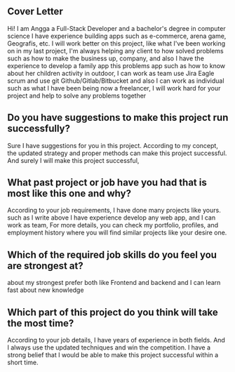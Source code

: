 <h2>Cover Letter</h2>
<p>Hi! I am Angga a Full-Stack Developer and a bachelor's degree in computer science I have experience building apps such as e-commerce, arena game, Geografis, etc. 
I will work better on this project, like what I've been working on in my last project, I'm always helping any client to how solved problems such as how to make the business up, company, and also I have the experience to develop a family app this problems app such as how to know about her children activity in outdoor, I can work as team use Jira Eagle scrum and use git Github/Gitlab/Bitbucket and also I can work as individual such as what I have been being now a freelancer, I will work hard for your project and help to solve any problems together</p>

<h2>Do you have suggestions to make this project run successfully?</h2>
<p>Sure I have suggestions for you in this project. According to my concept, the updated strategy and proper methods can make this project successful. And surely I will make this project successful, </p>

<h2>What past project or job have you had that is most like this one and why?</h2>
<p>According to your job requirements, I have done many projects like yours. such as I write above I have experience develop any web app, and I can work as team, For more details, you can check my portfolio, profiles, and employment history where you will find similar projects like your desire one.</p>

<h2>Which of the required job skills do you feel you are strongest at?</h2>
<p>about my strongest prefer both like Frontend and backend and I can learn fast about new knowledge</p>

<h2>Which part of this project do you think will take the most time?</h2>
<p>According to your job details, I have years of experience in both fields. And I always use the updated techniques and win the competition. I have a strong belief that I would be able to make this project successful within a short time.</p>